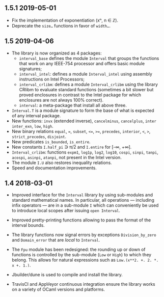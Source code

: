 1.5.1 2019-05-01
----------------

- Fix the implementation of exponentiation (xⁿ, n ∈ ℤ).
- Deprecate the `size…` functions in favor of `width…`.

1.5 2019-04-06
--------------

- The library is now organized as 4 packages:
  - `interval_base` defines the module `Interval` that groups the
    functions that work on any IEEE-754 processor and offers
	basic module signatures;
  - `interval_intel`: defines a module `Interval_intel` using assembly
    instructions on Intel Processors;
  - `interval_crlibm`: defines a module `Interval_crlibm` using the
    library CRlibm to evaluate standard functions (sometimes a bit
    slower but proved enclosures in contrast to the Intel package for
    which enclosures are not always 100% correct).
  - `interval`: a meta-package that install all above three.
- `Interval.T` is a module signature to form the base of what is
  expected of any interval package.
- New functions: `invx` (extended inverse), `cancelminus`,
  `cancelplus`, `inter` `inter_exn`, `low`, `high`.
- New binary relations `equal`, `=`, `subset`, `<=`, `>=`, `precedes`,
  `interior`, `<`, `>`, `strict_precedes`, `disjoint`.
- New predicates `is_bounded`, `is_entire`.
- New constants `I.half_pi` ∋ π/2 and `I.entire` for [-∞, +∞].
- `Interval_crlibm`: functions `expm1`, `log1p`, `log2`, `log10`,
  `cospi`, `sinpi`, `tanpi`, `acospi`, `asinpi`, `atanpi`, not present
  in the Intel version.
- The module `I.U` also restores inequality relations.
- Speed and documentation improvements.

1.4 2018-03-01
--------------

- Improved interface for the `Interval` library by using sub-modules
  and standard mathematical names.  In particular, all operations —
  including infix operators — are in a sub-module `I` which can
  conveniently be used to introduce local scopes after issuing `open
  Interval`.

- Improved pretty-printing functions allowing to pass the format of
  the interval bounds.

- The library functions now signal errors by exceptions
  `Division_by_zero` and `Domain_error` that are *local* to
  `Interval`.

- The `Fpu` module has been redesigned: the rounding up or down of
  functions is controlled by the sub-module (`Low` or `High`) to which
  they belong.  This allows for natural expressions such as
  `Low.(x**2. +. 2. *. x +. 1.)`.

- Jbuilder/dune is used to compile and install the library.

- TravisCI and AppVeyor continuous integration ensure the library
  works on a variety of OCaml versions and platforms.
